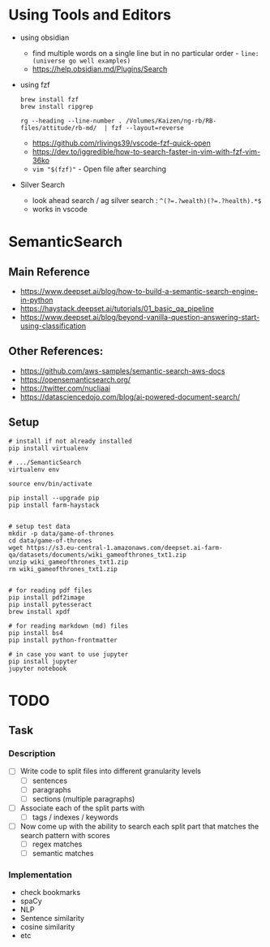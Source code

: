 # Using Tools and Editors

- using obsidian
	- find multiple words on a single line but in no particular order - `line:(universe go well examples)`
	- https://help.obsidian.md/Plugins/Search

- using fzf
	```
	brew install fzf
	brew install ripgrep
	
	rg --heading --line-number . /Volumes/Kaizen/ng-rb/RB-files/attitude/rb-md/  | fzf --layout=reverse
	```
	- https://github.com/rlivings39/vscode-fzf-quick-open
	- https://dev.to/iggredible/how-to-search-faster-in-vim-with-fzf-vim-36ko
	- `vim "$(fzf)"` - Open file after searching

- Silver Search
	- look ahead search / ag silver search : `^(?=.?wealth)(?=.?health).*$`
	- works in vscode


# SemanticSearch

## Main Reference

- https://www.deepset.ai/blog/how-to-build-a-semantic-search-engine-in-python
- https://haystack.deepset.ai/tutorials/01_basic_qa_pipeline
- https://www.deepset.ai/blog/beyond-vanilla-question-answering-start-using-classification

## Other References:

- https://github.com/aws-samples/semantic-search-aws-docs
- https://opensemanticsearch.org/
- https://twitter.com/nucliaai
- https://datasciencedojo.com/blog/ai-powered-document-search/


## Setup


```
# install if not already installed
pip install virtualenv

# .../SemanticSearch
virtualenv env

source env/bin/activate

pip install --upgrade pip
pip install farm-haystack


# setup test data
mkdir -p data/game-of-thrones
cd data/game-of-thrones
wget https://s3.eu-central-1.amazonaws.com/deepset.ai-farm-qa/datasets/documents/wiki_gameofthrones_txt1.zip
unzip wiki_gameofthrones_txt1.zip
rm wiki_gameofthrones_txt1.zip


# for reading pdf files
pip install pdf2image
pip install pytesseract
brew install xpdf

# for reading markdown (md) files
pip install bs4
pip install python-frontmatter

# in case you want to use jupyter
pip install jupyter
jupyter notebook

```


# TODO

## Task

### Description

- [ ] Write code to split files into different granularity levels
  - [ ] sentences
  - [ ] paragraphs
  - [ ] sections (multiple paragraphs)
- [ ] Associate each of the split parts with
  - [ ] tags / indexes / keywords
- [ ] Now come up with the ability to search each split part that matches the search pattern with scores
  - [ ] regex matches
  - [ ] semantic matches

### Implementation

- check bookmarks
- spaCy
- NLP
- Sentence similarity
- cosine similarity
- etc
